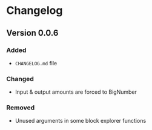 # Changelog

## Version 0.0.6

### Added

* `CHANGELOG.md` file

### Changed

* Input & output amounts are forced to BigNumber

### Removed

* Unused arguments in some block explorer functions
